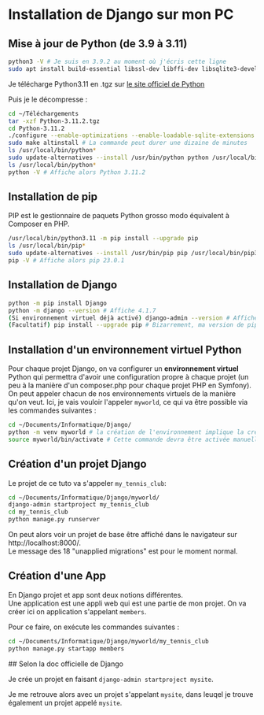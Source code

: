 # Installation de Django sur mon PC

## Mise à jour de Python (de 3.9 à 3.11)

```bash
python3 -V # Je suis en 3.9.2 au moment où j'écris cette ligne
sudo apt install build-essential libssl-dev libffi-dev libsqlite3-devel python3-dev # Exécution des commandes pour faire compiler du Python, d'après https://www.digitalocean.com/community/tutorials/how-to-install-python-3-and-set-up-a-programming-environment-on-debian-11
```

Je télécharge Python3.11 en .tgz sur [le site officiel de Python](https://www.python.org/downloads/release/python-3112/)

Puis je le décompresse :

```bash
cd ~/Téléchargements
tar -xzf Python-3.11.2.tgz
cd Python-3.11.2
./configure --enable-optimizations --enable-loadable-sqlite-extensions
sudo make altinstall # La commande peut durer une dizaine de minutes
ls /usr/local/bin/python*
sudo update-alternatives --install /usr/bin/python python /usr/local/bin/python3.11 1
ls /usr/local/bin/python*
python -V # Affiche alors Python 3.11.2
```

## Installation de pip

PIP est le gestionnaire de paquets Python grosso modo équivalent à Composer en PHP.  

```bash
/usr/local/bin/python3.11 -m pip install --upgrade pip
ls /usr/local/bin/pip*
sudo update-alternatives --install /usr/bin/pip pip /usr/local/bin/pip3.11 1
pip -V # Affiche alors pip 23.0.1
```

## Installation de Django

```bash
python -m pip install Django
python -m django --version # Affiche 4.1.7
(Si environnement virtuel déjà activé) django-admin --version # Affiche DJano 4.1.7 (Le cours est en 4.1.2 mais osef)
(Facultatif) pip install --upgrade pip # Bizarrement, ma version de pip a un peu diminué dans l'environnement virtuel, mais bon c'est corrigé
```

## Installation d'un environnement virtuel Python

Pour chaque projet Django, on va configurer un **environnement virtuel** Python qui permettra d'avoir une configuration propre à chaque projet (un peu à la manière d'un composer.php pour chaque projet PHP en Symfony).  
On peut appeler chacun de nos environnements virtuels de la manière qu'on veut. Ici, je vais vouloir l'appeler `myworld`, ce qui va être possible via les commandes suivantes :

```bash
cd ~/Documents/Informatique/Django/
python -m venv myworld # la création de l'environnement implique la création d'un dossier "myworld" dans le dossier courant
source myworld/bin/activate # Cette commande devra être activée manuellement à chaque fois qu'on travaillera sur ce projet. Je pense que ça n'existe pas sur Django 1
```


## Création d'un projet Django

Le projet de ce tuto va s'appeler `my_tennis_club`:  

```bash
cd ~/Documents/Informatique/Django/myworld/
django-admin startproject my_tennis_club
cd my_tennis_club
python manage.py runserver
```

On peut alors voir un projet de base être affiché dans le navigateur sur http://localhost:8000/.  
Le message des 18 "unapplied migrations" est pour le moment normal.  

## Création d'une App

En Django projet et app sont deux notions différentes.  
Une application est une appli web qui est une partie de mon projet.
On va créer ici on application s'appelant `members`.

Pour ce faire, on exécute les commandes suivantes :

```bash
cd ~/Documents/Informatique/Django/myworld/my_tennis_club
python manage.py startapp members
```

## Selon la doc officielle de Django

Je crée un projet en faisant `django-admin startproject mysite`.  

Je me retrouve alors avec un projet s'appelant `mysite`, dans leuqel je trouve également un projet appelé `mysite`.